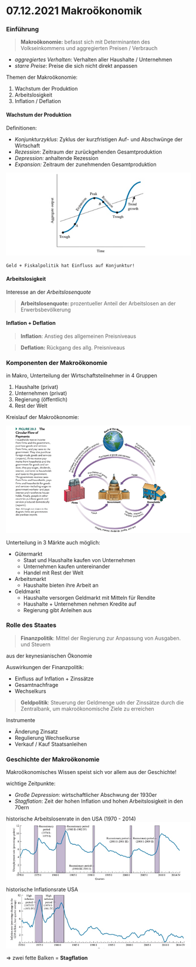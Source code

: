 # 07.12.2021 Makroökonomik



### Einführung

> **Makroökonomie:** befasst sich mit Determinanten des Volkseinkommens und aggregierten Preisen / Verbrauch

- *aggregiertes Verhalten*: Verhalten aller Haushalte / Unternehmen
- *starre Preise*: Preise die sich nicht direkt anpassen

Themen der Makroökonomie:

1. Wachstum der Produktion
2. Arbeitslosigkeit
3. Inflation / Deflation

#### Wachstum der Produktion

Definitionen:

- *Konjunkturzyklus*: Zyklus der kurzfristigen Auf- und Abschwünge der Wirtschaft
- *Rezession*: Zeitraum der zurückgehenden Gesamtproduktion
- *Depression:* anhaltende Rezession
- *Expansion:* Zeitraum der zunehmenden Gesamtproduktion

![21-12-07_10-21](../images/21-12-07_10-21.jpg)

`Geld + Fiskalpolitik hat Einfluss auf Konjunktur!` 

#### Arbeitslosigkeit

Interesse an der *Arbeitslosenquote*

> **Arbeitslosenquote:** prozentueller Anteil der Arbeitslosen an der Erwerbsbevölkerung

#### Inflation + Deflation

> **Inflation**: Anstieg des allgemeinen Preisniveaus

> **Deflation:** Rückgang des allg. Preisniveaus



### Komponenten der Makroökonomie

in Makro, Unterteilung der Wirtschaftsteilnehmer in 4 Gruppen

1. Haushalte (privat)
2. Unternehmen (privat)
3. Regierung (öffentlich)
4. Rest der Welt

Kreislauf der Makroökonomie: 

![21-12-07_10-31](../images/21-12-07_10-31.jpg)

Unterteilung in 3 Märkte auch möglich:

- Gütermarkt
    - Staat und Haushalte kaufen von Unternehmen
    - Unternehmen kaufen untereinander
    - Handel mit Rest der Welt
- Arbeitsmarkt
    - Haushalte bieten ihre Arbeit an
- Geldmarkt
    - Haushalte versorgen Geldmarkt mit Mitteln für Rendite
    - Haushalte + Unternehmen nehmen Kredite auf
    - Regierung gibt Anleihen aus 



### Rolle des Staates

> **Finanzpolitik**: Mittel der Regierung zur Anpassung von Ausgaben. und Steuern 

aus der keynesianischen Ökonomie

Auswirkungen der Finanzpolitik:

- Einfluss auf Inflation + Zinssätze 
- Gesamtnachfrage
- Wechselkurs

> **Geldpolitik**: Steuerung der Geldmenge udn der Zinssätze durch die Zentralbank, um makroökonomische Ziele zu erreichen

Instrumente

- Änderung Zinsatz
- Regulierung Wechselkurse
- Verkauf / Kauf Staatsanleihen



### Geschichte der Makroökonomie

Makroökonomisches Wissen speist sich vor allem aus der Geschichte!

wichtige Zeitpunkte:

- *Große Depression*: wirtschaftlicher Abschwung der 1930er
- *Stagflation*: Zeit der hohen Inflation und hohen Arbeitslosigkeit in den 70ern

historische Arbeitslosenrate in den USA (1970 - 2014)![21-12-07_10-57](../images/21-12-07_10-57.jpg)

historische Inflationsrate USA ![21-12-07_10-58](../images/21-12-07_10-58.jpg)

=> zwei fette Balken = **Stagflation**

